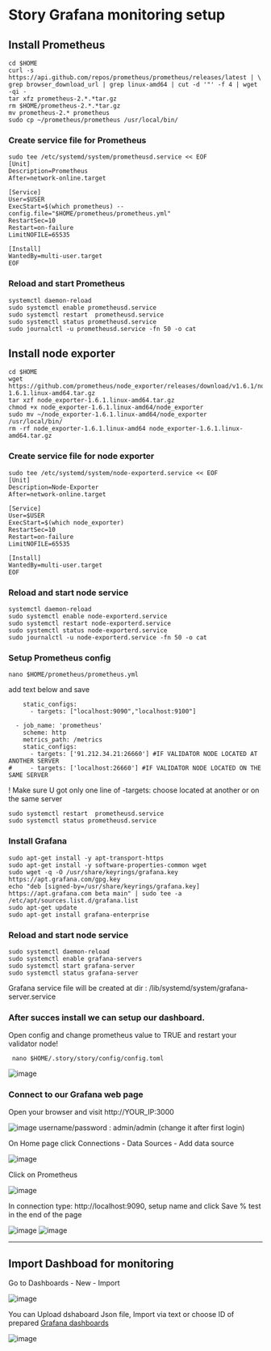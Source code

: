 # Story Grafana monitoring setup

## Install Prometheus
```
cd $HOME
curl -s https://api.github.com/repos/prometheus/prometheus/releases/latest | \
grep browser_download_url | grep linux-amd64 | cut -d '"' -f 4 | wget -qi -
tar xfz prometheus-2.*.*tar.gz
rm $HOME/prometheus-2.*.*tar.gz
mv prometheus-2.* prometheus
sudo cp ~/prometheus/prometheus /usr/local/bin/
```
### Create service file for Prometheus
```
sudo tee /etc/systemd/system/prometheusd.service << EOF
[Unit]
Description=Prometheus 
After=network-online.target

[Service]
User=$USER
ExecStart=$(which prometheus) --config.file="$HOME/prometheus/prometheus.yml"
RestartSec=10
Restart=on-failure
LimitNOFILE=65535

[Install]
WantedBy=multi-user.target
EOF
```

### Reload and start Prometheus
```
systemctl daemon-reload
sudo systemctl enable prometheusd.service
sudo systemctl restart  prometheusd.service
sudo systemctl status prometheusd.service
sudo journalctl -u prometheusd.service -fn 50 -o cat
```

## Install node exporter
```
cd $HOME
wget https://github.com/prometheus/node_exporter/releases/download/v1.6.1/node_exporter-1.6.1.linux-amd64.tar.gz
tar xzf node_exporter-1.6.1.linux-amd64.tar.gz
chmod +x node_exporter-1.6.1.linux-amd64/node_exporter
sudo mv ~/node_exporter-1.6.1.linux-amd64/node_exporter /usr/local/bin/
rm -rf node_exporter-1.6.1.linux-amd64 node_exporter-1.6.1.linux-amd64.tar.gz
```
### Create service file for node exporter
```
sudo tee /etc/systemd/system/node-exporterd.service << EOF
[Unit]
Description=Node-Exporter 
After=network-online.target

[Service]
User=$USER
ExecStart=$(which node_exporter)
RestartSec=10
Restart=on-failure
LimitNOFILE=65535

[Install]
WantedBy=multi-user.target
EOF
```
### Reload and start node service
```
systemctl daemon-reload
sudo systemctl enable node-exporterd.service
sudo systemctl restart node-exporterd.service
sudo systemctl status node-exporterd.service
sudo journalctl -u node-exporterd.service -fn 50 -o cat
```
### Setup Prometheus config

```
nano $HOME/prometheus/prometheus.yml

```
add text below and save 
```
    static_configs:
      - targets: ["localhost:9090","localhost:9100"]

  - job_name: 'prometheus'
    scheme: http
    metrics_path: /metrics
    static_configs:
      - targets: ['91.212.34.21:26660'] #IF VALIDATOR NODE LOCATED AT ANOTHER SERVER
#     - targets: ['localhost:26660'] #IF VALIDATOR NODE LOCATED ON THE SAME SERVER
```
! Make sure U got only one line of -targets: choose located at another or on the same server

```
sudo systemctl restart  prometheusd.service
sudo systemctl status prometheusd.service
```

### Install Grafana

```
sudo apt-get install -y apt-transport-https
sudo apt-get install -y software-properties-common wget
sudo wget -q -O /usr/share/keyrings/grafana.key https://apt.grafana.com/gpg.key
echo "deb [signed-by=/usr/share/keyrings/grafana.key] https://apt.grafana.com beta main" | sudo tee -a /etc/apt/sources.list.d/grafana.list
sudo apt-get update
sudo apt-get install grafana-enterprise
```
### Reload and start node service

```
sudo systemctl daemon-reload
sudo systemctl enable grafana-servers
sudo systemctl start grafana-server
sudo systemctl status grafana-server
```

Grafana service file will be created at dir : /lib/systemd/system/grafana-server.service

### After succes install we can setup our dashboard.

Open config and change prometheus value to TRUE and restart your validator node!
```
 nano $HOME/.story/story/config/config.toml

```
![image](https://github.com/user-attachments/assets/1f2ba214-353f-47a5-919c-fc140d8f77ff)

### Connect to our Grafana web page

Open your browser and visit http://YOUR_IP:3000

![image](https://github.com/user-attachments/assets/238d0499-f3ab-4025-8b17-9bddeaae073e)
username/password : admin/admin (change it after first login)

On Home page click Connections - Data Sources - Add data source 

![image](https://github.com/user-attachments/assets/54c5eea5-de40-404d-ba32-0d3712fe67a2)

Click on Prometheus

![image](https://github.com/user-attachments/assets/25c23260-cbb5-4cda-9bd4-0348700aeda8)

In connection type: http://localhost:9090, setup name and click Save % test in the end of the page

![image](https://github.com/user-attachments/assets/be6399a9-69e6-48e3-820e-bf91fb88b324)
![image](https://github.com/user-attachments/assets/e5e6384a-ca9a-4d44-9d11-fc696c64d4d5)

-----
## Import Dashboad for monitoring

Go to Dashboards - New - Import

![image](https://github.com/user-attachments/assets/083ba753-a01e-4db6-8b62-8f885ee9832f)

You can Upload dshaboard Json file, Import via text or choose ID of prepared [Grafana dashboards](https://grafana.com/grafana/dashboards/)

![image](https://github.com/user-attachments/assets/e6e26678-0bc7-4478-a04f-f77e469c10d4)
